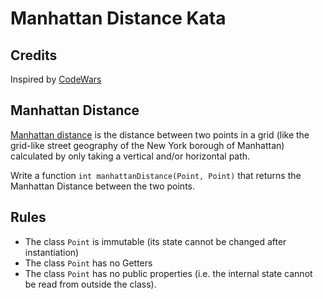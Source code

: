 # Manhattan Distance Kata

## Credits
Inspired by [CodeWars](https://www.codewars.com/kata/manhattan-distance)

## Manhattan Distance
[Manhattan distance](http://en.wikipedia.org/wiki/Manhattan_distance) is the distance between two points in a grid (like the grid-like street geography of the New York borough of Manhattan) calculated by only taking a vertical and/or horizontal path.

Write a function `int manhattanDistance(Point, Point)` that returns the Manhattan Distance between the two points.

## Rules
- The class `Point` is immutable (its state cannot be changed after instantiation)
- The class `Point` has no Getters
- The class `Point` has no public properties (i.e. the internal state cannot be read from outside the class).
